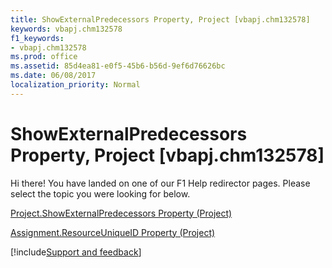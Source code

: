 ```yaml
---
title: ShowExternalPredecessors Property, Project [vbapj.chm132578]
keywords: vbapj.chm132578
f1_keywords:
- vbapj.chm132578
ms.prod: office
ms.assetid: 85d4ea81-e0f5-45b6-b56d-9ef6d76626bc
ms.date: 06/08/2017
localization_priority: Normal
---
```



# ShowExternalPredecessors Property, Project [vbapj.chm132578]

Hi there! You have landed on one of our F1 Help redirector pages. Please select the topic you were looking for below.

[Project.ShowExternalPredecessors Property (Project)](https://msdn.microsoft.com/library/d452003a-3890-5b84-dc08-37ba1f657b92%28Office.15%29.aspx)

[Assignment.ResourceUniqueID Property (Project)](https://msdn.microsoft.com/library/b6c8b37a-e851-d419-2a28-59d61a640226%28Office.15%29.aspx)

[!include[Support and feedback](~/includes/feedback-boilerplate.md)]